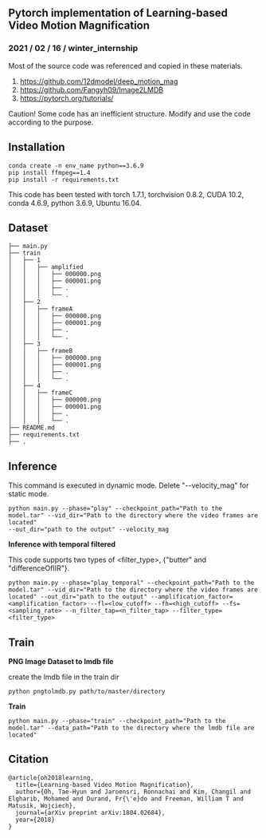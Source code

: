 ## Pytorch implementation of Learning-based Video Motion Magnification
### 2021 / 02 / 16 / winter_internship

Most of the source code was referenced and copied in these materials.
1. https://github.com/12dmodel/deep_motion_mag
2. https://github.com/Fangyh09/Image2LMDB
3. https://pytorch.org/tutorials/

Caution!
Some code has an inefficient structure. 
Modify and use the code according to the purpose.

## Installation
    conda create -n env_name python==3.6.9
    pip install ffmpeg==1.4
    pip install -r requirements.txt
This code has been tested with torch 1.7.1, torchvision 0.8.2, CUDA 10.2, conda 4.6.9, python 3.6.9, Ubuntu 16.04.

## Dataset
    ├── main.py
    ├── train
    │   ├── 1
    │   │   ├── amplified
    │   │   │   ├── 000000.png
    │   │   │   ├── 000001.png
    │   │   │   ├── .
    │   │   │   └── .
    │   ├── 2   
    │   │   ├── frameA
    │   │   │   ├── 000000.png
    │   │   │   ├── 000001.png
    │   │   │   ├── .
    │   │   │   └── .
    │   ├── 3   
    │   │   ├── frameB
    │   │   │   ├── 000000.png
    │   │   │   ├── 000001.png
    │   │   │   ├── .
    │   │   │   └── .
    │   ├── 4   
    │   │   ├── frameC
    │   │   │   ├── 000000.png
    │   │   │   ├── 000001.png
    │   │   │   ├── .
    │   │   │   └── .
    ├── README.md
    ├── requirements.txt
    ├── .

## Inference
This command is executed in dynamic mode. Delete "--velocity_mag" for static mode.

    python main.py --phase="play" --checkpoint_path="Path to the model.tar" --vid_dir="Path to the directory where the video frames are located" 
    --out_dir="path to the output" --velocity_mag

**Inference with temporal filtered**

This code supports two types of <filter_type>, {"butter" and "differenceOfIIR"}.

    python main.py --phase="play_temporal" --checkpoint_path="Path to the model.tar" --vid_dir="Path to the directory where the video frames are located" --out_dir="path to the output" --amplification_factor=<amplification_factor> --fl=<low_cutoff> --fh=<high_cutoff> --fs=<sampling_rate> --n_filter_tap=<n_filter_tap> --filter_type=<filter_type>
    
## Train
**PNG Image Dataset to lmdb file**

create the lmdb file in the train dir
        
    python pngtolmdb.py path/to/master/directory

**Train**

    python main.py --phase="train" --checkpoint_path="Path to the model.tar" --data_path="Path to the directory where the lmdb file are located"

    
## Citation
    @article{oh2018learning,
      title={Learning-based Video Motion Magnification},
      author={Oh, Tae-Hyun and Jaroensri, Ronnachai and Kim, Changil and Elgharib, Mohamed and Durand, Fr{\'e}do and Freeman, William T and Matusik, Wojciech},
      journal={arXiv preprint arXiv:1804.02684},
      year={2018}
    }
